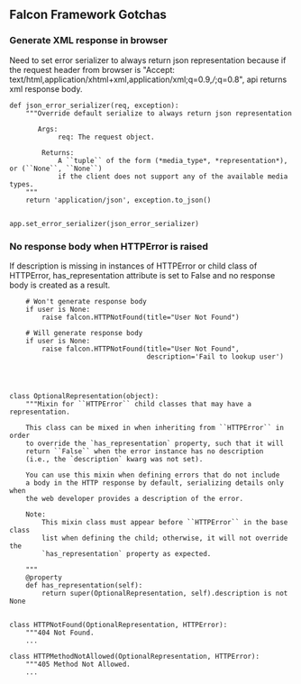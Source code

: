## Falcon Framework Gotchas

### Generate XML response in browser
Need to set error serializer to always return json representation because if the request header from
browser is "Accept: text/html,application/xhtml+xml,application/xml;q=0.9,*/*;q=0.8", api returns xml
 response body.

```
def json_error_serializer(req, exception):
    """Override default serialize to always return json representation

       Args:
            req: The request object.

        Returns:
            A ``tuple`` of the form (*media_type*, *representation*), or (``None``, ``None``)
            if the client does not support any of the available media types.
    """
    return 'application/json', exception.to_json()


app.set_error_serializer(json_error_serializer)
```

### No response body when HTTPError is raised
If description is missing in instances of HTTPError or child class of HTTPError, has_representation 
 attribute is set to False and no response body is created as a result.
 
```
    # Won't generate response body
    if user is None:
        raise falcon.HTTPNotFound(title="User Not Found")
           
    # Will generate response body
    if user is None:
        raise falcon.HTTPNotFound(title="User Not Found",
                                  description='Fail to lookup user')
                                  
                                  
                                  
                                  
class OptionalRepresentation(object):
    """Mixin for ``HTTPError`` child classes that may have a representation.

    This class can be mixed in when inheriting from ``HTTPError`` in order
    to override the `has_representation` property, such that it will
    return ``False`` when the error instance has no description
    (i.e., the `description` kwarg was not set).

    You can use this mixin when defining errors that do not include
    a body in the HTTP response by default, serializing details only when
    the web developer provides a description of the error.

    Note:
        This mixin class must appear before ``HTTPError`` in the base class
        list when defining the child; otherwise, it will not override the
        `has_representation` property as expected.

    """
    @property
    def has_representation(self):
        return super(OptionalRepresentation, self).description is not None


class HTTPNotFound(OptionalRepresentation, HTTPError):
    """404 Not Found.
    ...

class HTTPMethodNotAllowed(OptionalRepresentation, HTTPError):
    """405 Method Not Allowed.
    ...
```